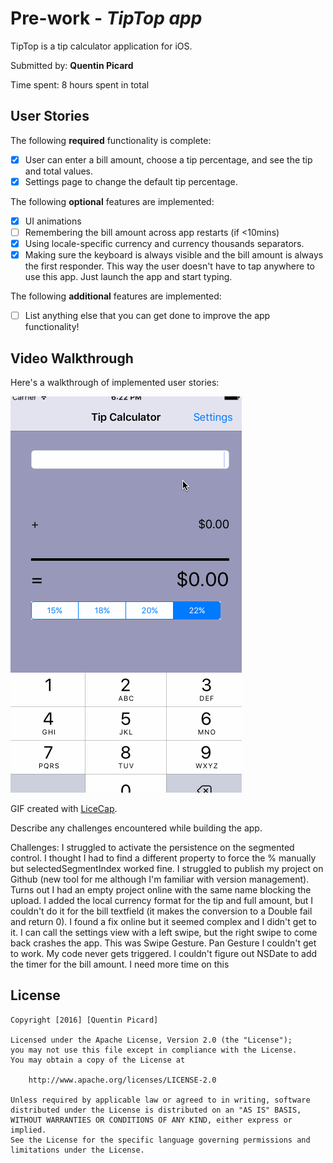 # Pre-work - *TipTop app*

TipTop is a tip calculator application for iOS.

Submitted by: **Quentin Picard**

Time spent: 8 hours spent in total

## User Stories

The following **required** functionality is complete:

* [x] User can enter a bill amount, choose a tip percentage, and see the tip and total values.
* [x] Settings page to change the default tip percentage.

The following **optional** features are implemented:
* [x] UI animations
* [ ] Remembering the bill amount across app restarts (if <10mins)
* [x] Using locale-specific currency and currency thousands separators.
* [x] Making sure the keyboard is always visible and the bill amount is always the first responder. This way the user doesn't have to tap anywhere to use this app. Just launch the app and start typing.

The following **additional** features are implemented:

- [ ] List anything else that you can get done to improve the app functionality!

## Video Walkthrough 

Here's a walkthrough of implemented user stories:

<img src='https://github.com/Spugnam/TipTop-App/blob/master/TipTopDemo5.gif' />

GIF created with [LiceCap](http://www.cockos.com/licecap/).

Describe any challenges encountered while building the app.

Challenges: I struggled to activate the persistence on the segmented control. I thought I had to find a different property to
force the % manually but selectedSegmentIndex worked fine.
I struggled to publish my project on Github (new tool for me although I'm familiar with version management). Turns out I had an empty project online with the same name blocking the upload. 
I added the local currency format for the tip and full amount, but I couldn't do it for the bill textfield (it makes the conversion to a Double fail and return 0). I found a fix online but it seemed complex and I didn't get to it.
I can call the settings view with a left swipe, but the right swipe to come back crashes the app. This was Swipe Gesture. Pan Gesture I couldn't get to work. My code never gets triggered.
I couldn't figure out NSDate to add the timer for the bill amount. I need more time on this

## License

    Copyright [2016] [Quentin Picard]

    Licensed under the Apache License, Version 2.0 (the "License");
    you may not use this file except in compliance with the License.
    You may obtain a copy of the License at

        http://www.apache.org/licenses/LICENSE-2.0

    Unless required by applicable law or agreed to in writing, software
    distributed under the License is distributed on an "AS IS" BASIS,
    WITHOUT WARRANTIES OR CONDITIONS OF ANY KIND, either express or implied.
    See the License for the specific language governing permissions and
    limitations under the License.
